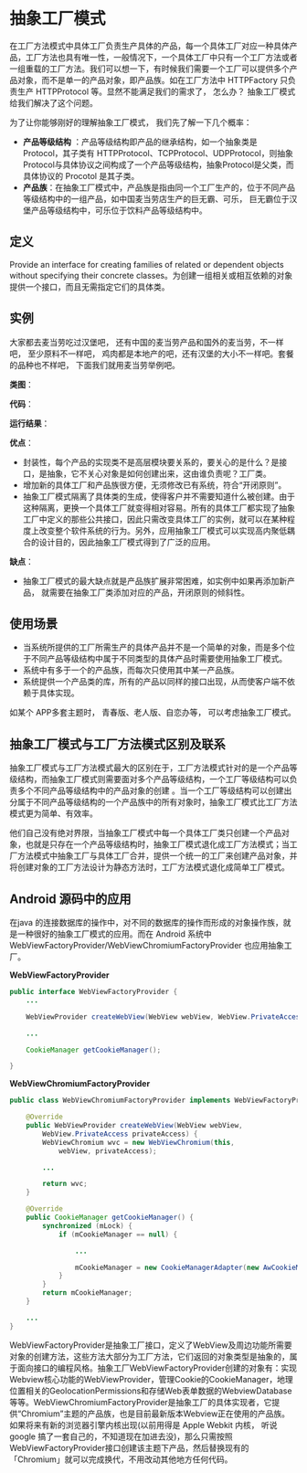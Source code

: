 # 抽象工厂模式
在工厂方法模式中具体工厂负责生产具体的产品，每一个具体工厂对应一种具体产品，工厂方法也具有唯一性，一般情况下，一个具体工厂中只有一个工厂方法或者一组重载的工厂方法。我们可以想一下，有时候我们需要一个工厂可以提供多个产品对象，而不是单一的产品对象，即产品族。如在工厂方法中 HTTPFactory 只负责生产 HTTPProtocol 等。显然不能满足我们的需求了， 怎么办？ 抽象工厂模式给我们解决了这个问题。

为了让你能够刚好的理解抽象工厂模式， 我们先了解一下几个概率：
+ **产品等级结构** ：产品等级结构即产品的继承结构，如一个抽象类是 Protocol，其子类有 HTTPProtocol、TCPProtocol、UDPProtocol，则抽象 Protocol与具体协议之间构成了一个产品等级结构，抽象Protocol是父类，而具体协议的 Procotol 是其子类。
+ **产品族**：在抽象工厂模式中，产品族是指由同一个工厂生产的，位于不同产品等级结构中的一组产品，如中国麦当劳店生产的巨无霸、可乐， 巨无霸位于汉堡产品等级结构中，可乐位于饮料产品等级结构中。


## 定义
Provide an interface for creating families of related or dependent objects without specifying their concrete classes。为创建一组相关或相互依赖的对象提供一个接口，而且无需指定它们的具体类。

## 实例 
大家都去麦当劳吃过汉堡吧， 还有中国的麦当劳产品和国外的麦当劳，不一样吧， 至少原料不一样吧， 鸡肉都是本地产的吧，还有汉堡的大小不一样吧。套餐的品种也不样吧， 下面我们就用麦当劳举例吧。

**类图**：


**代码**：


**运行结果**：


**优点**：
+ 封装性，每个产品的实现类不是高层模块要关系的，要关心的是什么？是接口，是抽象，它不关心对象是如何创建出来，这由谁负责呢？工厂类。
+ 增加新的具体工厂和产品族很方便，无须修改已有系统，符合“开闭原则”。
+ 抽象工厂模式隔离了具体类的生成，使得客户并不需要知道什么被创建。由于这种隔离，更换一个具体工厂就变得相对容易。所有的具体工厂都实现了抽象工厂中定义的那些公共接口，因此只需改变具体工厂的实例，就可以在某种程度上改变整个软件系统的行为。另外，应用抽象工厂模式可以实现高内聚低耦合的设计目的，因此抽象工厂模式得到了广泛的应用。

**缺点**：
+ 抽象工厂模式的最大缺点就是产品族扩展非常困难，如实例中如果再添加新产品， 就需要在抽象工厂类添加对应的产品，开闭原则的倾斜性。

## 使用场景
+ 当系统所提供的工厂所需生产的具体产品并不是一个简单的对象，而是多个位于不同产品等级结构中属于不同类型的具体产品时需要使用抽象工厂模式。
+ 系统中有多于一个的产品族，而每次只使用其中某一产品族。
+ 系统提供一个产品类的库，所有的产品以同样的接口出现，从而使客户端不依赖于具体实现。

如某个 APP多套主题时， 青春版、老人版、自恋办等， 可以考虑抽象工厂模式。


## 抽象工厂模式与工厂方法模式区别及联系
抽象工厂模式与工厂方法模式最大的区别在于，工厂方法模式针对的是一个产品等级结构，而抽象工厂模式则需要面对多个产品等级结构，一个工厂等级结构可以负责多个不同产品等级结构中的产品对象的创建 。当一个工厂等级结构可以创建出分属于不同产品等级结构的一个产品族中的所有对象时，抽象工厂模式比工厂方法模式更为简单、有效率。

他们自己没有绝对界限，当抽象工厂模式中每一个具体工厂类只创建一个产品对象，也就是只存在一个产品等级结构时，抽象工厂模式退化成工厂方法模式；当工厂方法模式中抽象工厂与具体工厂合并，提供一个统一的工厂来创建产品对象，并将创建对象的工厂方法设计为静态方法时，工厂方法模式退化成简单工厂模式。

## Android 源码中的应用
在java 的连接数据库的操作中，对不同的数据库的操作而形成的对象操作族，就是一种很好的抽象工厂模式的应用。而在 Android 系统中 WebViewFactoryProvider/WebViewChromiumFactoryProvider 也应用抽象工厂。

**WebViewFactoryProvider**
```java
public interface WebViewFactoryProvider {
    ...

    WebViewProvider createWebView(WebView webView, WebView.PrivateAccess privateAccess);

    ...

    CookieManager getCookieManager();

}
```

**WebViewChromiumFactoryProvider**
```java
public class WebViewChromiumFactoryProvider implements WebViewFactoryProvider {

    @Override
    public WebViewProvider createWebView(WebView webView,
    	WebView.PrivateAccess privateAccess) {
        WebViewChromium wvc = new WebViewChromium(this,
        	webView, privateAccess);

        ...

        return wvc;
    }

    @Override
    public CookieManager getCookieManager() {
        synchronized (mLock) {
            if (mCookieManager == null) {

                ...

                mCookieManager = new CookieManagerAdapter(new AwCookieManager());
            }
        }
        return mCookieManager;
    }

    ...
}
```
WebViewFactoryProvider是抽象工厂接口，定义了WebView及周边功能所需要对象的创建方法，这些方法大部分为工厂方法，它们返回的对象类型是抽象的，属于面向接口的编程风格。抽象工厂WebViewFactoryProvider创建的对象有：实现Webview核心功能的WebViewProvider，管理Cookie的CookieManager，地理位置相关的GeolocationPermissions和存储Web表单数据的WebviewDatabase等等。WebViewChromiumFactoryProvider是抽象工厂的具体实现者，它提供“Chromium”主题的产品族，也是目前最新版本Webview正在使用的产品族。如果将来有新的浏览器引擎内核出现(以前用得是 Apple Webkit 内核， 听说 google 搞了一套自己的，不知道现在加进去没)，那么只需按照WebViewFactoryProvider接口创建该主题下产品，然后替换现有的「Chromium」就可以完成换代，不用改动其他地方任何代码。



